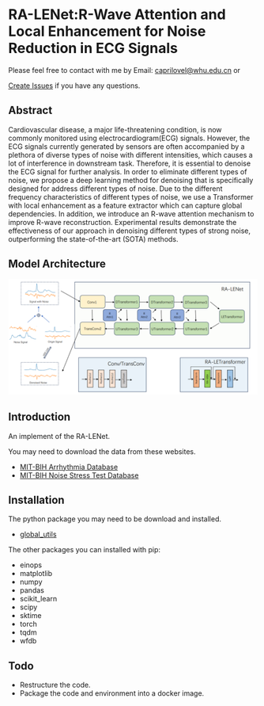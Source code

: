 # RA-LENet:R-Wave Attention and Local Enhancement for Noise Reduction in ECG Signals

Please feel free to contact with me by Email: [caprilovel@whu.edu.cn](mailto:caprilovel@whu.edu.cn) or

[Create Issues](https://https://github.com/caprilovel/ECG_Denoise/issues) if you have any questions.

## Abstract 

Cardiovascular disease, a major life-threatening condition, is now commonly monitored using electrocardiogram(ECG) signals. However, the ECG signals currently generated by sensors are often accompanied by a plethora of diverse types of noise with different intensities, which causes a lot of interference in downstream task. Therefore, it is essential to denoise the ECG signal for further analysis.  In order to eliminate different types of noise, we propose a deep learning method for denoising that is specifically designed for address different types of noise.  Due to the different frequency characteristics of different types of noise, we use a Transformer with local enhancement as a feature extractor which can capture global dependencies. In addition, we introduce an R-wave attention mechanism to improve R-wave reconstruction. Experimental results demonstrate the effectiveness of our approach in denoising different types of strong noise, outperforming the state-of-the-art (SOTA) methods.



## Model Architecture

![](./readme_assets/whole_arch.png)

## Introduction

An implement of the RA-LENet.

You may need to download the data from these websites.

- [MIT-BIH Arrhythmia Database](https://www.physionet.org/content/mitdb/1.0.0/)
- [MIT-BIH Noise Stress Test Database](https://www.physionet.org/content/nstdb/1.0.0/)



## Installation

The python package you may need to be download and installed.

- [global_utils](https://github.com/caprilovel/global_utils)

The other packages you can installed with pip:

- einops
- matplotlib
- numpy
- pandas
- scikit_learn
- scipy
- sktime
- torch
- tqdm
- wfdb
## Todo
- Restructure the code.
- Package the code and environment into a docker image.



